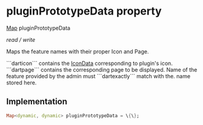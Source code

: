 


# pluginPrototypeData property







[Map](https://api.flutter.dev/flutter/dart-core/Map-class.html) pluginPrototypeData
  
_<span class="feature">read / write</span>_



<p>Maps the feature names with their proper Icon and Page.</p>
<p>```darticon``` contains the <a href="https://api.flutter.dev/flutter/widgets/IconData-class.html">IconData</a> corresponding to plugin's icon.
```dartpage``` contains the corresponding page to be displayed.
Name of the feature provided by the admin must ```dartexactly``` match with the.
name stored here.</p>



## Implementation

```dart
Map<dynamic, dynamic> pluginPrototypeData = \{\};
```







